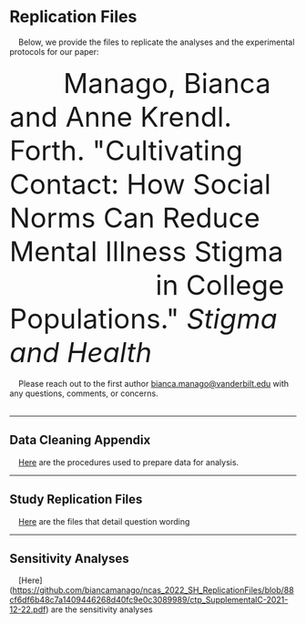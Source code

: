 # Replication Files

&nbsp;&nbsp;&nbsp; Below, we provide the files to replicate the analyses and the experimental protocols for our paper:
<br>
<br>
<font size="7">
&nbsp;&nbsp;&nbsp;&nbsp;&nbsp;&nbsp; Manago, Bianca and Anne Krendl. Forth. "Cultivating Contact: How Social Norms Can Reduce Mental Illness Stigma <br> &nbsp;&nbsp;&nbsp;&nbsp;&nbsp;&nbsp;&nbsp;&nbsp;&nbsp;&nbsp;&nbsp;&nbsp;&nbsp;&nbsp;&nbsp;&nbsp;&nbsp;&nbsp;  in College Populations." <i>Stigma and Health</i>
</font>
<br>
<br>
&nbsp;&nbsp;&nbsp; Please reach out to the first author bianca.manago@vanderbilt.edu with any questions, comments, or concerns.
<br>
<br>
<hr/> 

## Data Cleaning Appendix
&nbsp;&nbsp;&nbsp; [Here](https://github.com/biancamanago/ncas_2022_SH_ReplicationFiles/blob/a170977a9d57168a33acf3c418f3f65bffa3d4db/ctp_SupplementalA-2021-12-22.pdf) are the procedures used to prepare data for analysis.
&nbsp;&nbsp;&nbsp; 

<hr/> 

## Study Replication Files
&nbsp;&nbsp;&nbsp; [Here](https://github.com/biancamanago/ncas_2022_SH_ReplicationFiles/blob/5c605f2943289622051a7b4f2a4f5804426aca08/ctp_SupplementalB-2021-12-22.pdf) are the files that detail question wording

<hr/> 

## Sensitivity Analyses

&nbsp;&nbsp;&nbsp; [Here] (https://github.com/biancamanago/ncas_2022_SH_ReplicationFiles/blob/88cf6df6b48c7a1409446268d40fc9e0c3089989/ctp_SupplementalC-2021-12-22.pdf) are the sensitivity analyses

